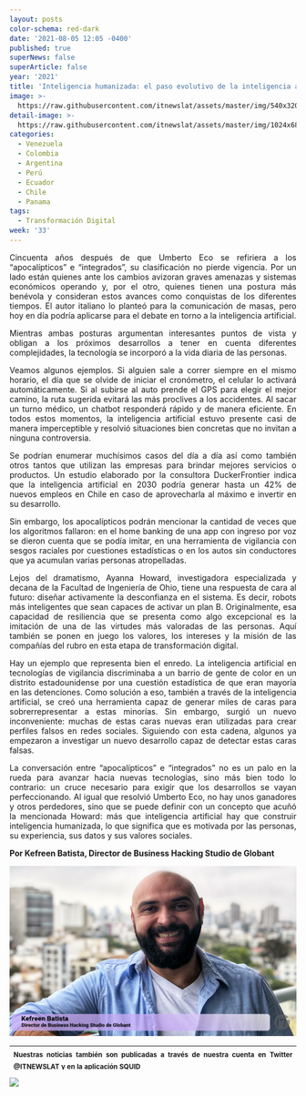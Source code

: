 ```yaml
---
layout: posts
color-schema: red-dark
date: '2021-08-05 12:05 -0400'
published: true
superNews: false
superArticle: false
year: '2021'
title: 'Inteligencia humanizada: el paso evolutivo de la inteligencia artificial'
image: >-
  https://raw.githubusercontent.com/itnewslat/assets/master/img/540x320/Kefreen-Batista-p.jpg
detail-image: >-
  https://raw.githubusercontent.com/itnewslat/assets/master/img/1024x680/Kefreen-Batista-g.jpg
categories:
  - Venezuela
  - Colombia
  - Argentina
  - Perú
  - Ecuador
  - Chile
  - Panama
tags:
  - Transformación Digital
week: '33'
---
```

<p style="text-align: justify;">Cincuenta años después de que Umberto Eco se refiriera a los “apocalípticos” e “integrados”, su clasificación no pierde vigencia. Por un lado están quienes ante los cambios avizoran graves amenazas y sistemas económicos operando y, por <span class="gmail-il">el</span> otro, quienes tienen una postura más benévola y consideran estos avances como conquistas de los diferentes tiempos. <span class="gmail-il">El</span> autor italiano lo planteó para la comunicación de masas, pero hoy en día podría aplicarse para <span class="gmail-il">el</span> debate en torno a la <span class="gmail-il">inteligencia</span> <span class="gmail-il">artificial</span>.</p>
<p style="text-align: justify;">Mientras ambas posturas argumentan interesantes puntos de vista y obligan a los próximos desarrollos a tener en cuenta diferentes complejidades, la tecnología se incorporó a la vida diaria de las personas.</p>
<p style="text-align: justify;">Veamos algunos ejemplos. Si alguien sale a correr siempre en <span class="gmail-il">el</span> mismo horario, <span class="gmail-il">el</span> día que se olvide de iniciar <span class="gmail-il">el</span> cronómetro, <span class="gmail-il">el</span> celular lo activará automáticamente. Si al subirse al auto prende <span class="gmail-il">el</span> GPS para elegir <span class="gmail-il">el</span> mejor camino, la ruta sugerida evitará las más proclives a los accidentes. Al sacar un turno médico, un chatbot responderá rápido y de manera eficiente. En todos estos momentos, la <span class="gmail-il">inteligencia</span> <span class="gmail-il">artificial</span> estuvo presente casi de manera imperceptible y resolvió situaciones bien concretas que no invitan a ninguna controversia.</p>
<p style="text-align: justify;">Se podrían enumerar muchísimos casos del día a día así como también otros tantos que utilizan las empresas para brindar mejores servicios o productos. Un estudio elaborado por la consultora DuckerFrontier indica que la <span class="gmail-il">inteligencia</span> <span class="gmail-il">artificial</span> en 2030 podría generar hasta un 42% de nuevos empleos en Chile en caso de aprovecharla al máximo e invertir en su desarrollo.</p>
<p style="text-align: justify;">Sin embargo, los apocalípticos podrán mencionar la cantidad de veces que los algoritmos fallaron: en <span class="gmail-il">el</span> home banking de una app con ingreso por voz se dieron cuenta que se podía imitar, en una herramienta de vigilancia con sesgos raciales por cuestiones estadísticas o en los autos sin conductores que ya acumulan varias personas atropelladas.</p>
<p style="text-align: justify;">Lejos del dramatismo, Ayanna Howard, investigadora especializada y decana de la Facultad de Ingeniería de Ohio, tiene una respuesta de cara al futuro: diseñar activamente la desconfianza en <span class="gmail-il">el</span> sistema. Es decir, robots más inteligentes que sean capaces de activar un plan B. Originalmente, esa capacidad de resiliencia que se presenta como algo excepcional es la imitación de una de las virtudes más valoradas de las personas. Aquí también se ponen en juego los valores, los intereses y la misión de las compañías del rubro en esta etapa de transformación digital.</p>
<p style="text-align: justify;">Hay un ejemplo que representa bien <span class="gmail-il">el</span> enredo. La <span class="gmail-il">inteligencia</span> <span class="gmail-il">artificial</span> en tecnologías de vigilancia discriminaba a un barrio de gente de color en un distrito estadounidense por una cuestión estadística de que eran mayoría en las detenciones. Como solución a eso, también a través de la <span class="gmail-il">inteligencia</span> <span class="gmail-il">artificial</span>, se creó una herramienta capaz de generar miles de caras para sobrerrepresentar a estas minorías. Sin embargo, surgió un nuevo inconveniente: muchas de estas caras nuevas eran utilizadas para crear perfiles falsos en redes sociales. Siguiendo con esta cadena, algunos ya empezaron a investigar un nuevo desarrollo capaz de detectar estas caras falsas.</p>
<p style="text-align: justify;">La conversación entre “apocalípticos” e “integrados” no es un palo en la rueda para avanzar hacia nuevas tecnologías, sino más bien todo lo contrario: un cruce necesario para exigir que los desarrollos se vayan perfeccionando. Al igual que resolvió Umberto Eco, no hay unos ganadores y otros perdedores, sino que se puede definir con un concepto que acuñó la mencionada Howard: más que <span class="gmail-il">inteligencia</span> <span class="gmail-il">artificial</span> hay que construir <span class="gmail-il">inteligencia</span> <span class="gmail-il">humanizada</span>, lo que significa que es motivada por las personas, su experiencia, sus datos y sus valores sociales.</p>
<p style="text-align: justify;"><b>Por Kefreen Batista, Director de Business Hacking Studio de Globant</b></p>

![](https://raw.githubusercontent.com/itnewslat/assets/master/img/540x320/Kefreen-Batista-p.jpg)

<table style="height: 42px;" width="569">
<tbody>
<tr>
<td style="text-align: justify;"><sub><strong>Nuestras noticias también son publicadas a través de nuestra cuenta en Twitter <a href="https://twitter.com/itnewslat?lang=es">@ITNEWSLAT</a> y en la aplicación <a href="https://squidapp.co/en/">SQUID</a></strong></sub></td>
</tr>
</tbody>
</table>

<img src="https://tracker.metricool.com/c3po.jpg?hash=56f88a41e39ab42c063cc51676587a04"/>
